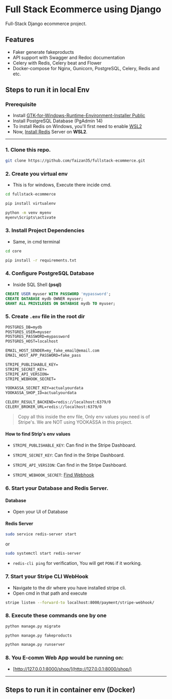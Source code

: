 # Full Stack Ecommerce using Django

Full-Stack Django ecommerce project.

## Features

- Faker generate fakeproducts
- API support with Swagger and Redoc documentation
- Celery with Redis, Celery beat and Flower
- Docker-compose for Nginx, Gunicorn, PostgreSQL, Celery, Redis and etc.

## Steps to run it in local Env

### Prerequisite

- Install [GTK-for-Windows-Runtime-Environment-Installer Public](https://github.com/tschoonj/GTK-for-Windows-Runtime-Environment-Installer/releases)
- Install PostgreSQL Database (PgAdmin 14)
- To install Redis on Windows, you'll first need to enable [WSL2](https://learn.microsoft.com/en-us/windows/wsl/install)
- Now, [Install Redis](https://redis.io/docs/latest/operate/oss_and_stack/install/install-redis/install-redis-on-windows/) Server on **WSL2**.

---

### 1. Clone this repo.

```sh
git clone https://github.com/faizan35/fullstack-ecommerce.git
```

### 2. Create you virtual env

- This is for windows, Execute there incide cmd.

```sh
cd fullstack-ecommerce

pip install virtualenv

python -m venv myenv
myenv\Scripts\activate
```

### 3. Install Project Dependencies

- Same, in cmd terminal

```sh
cd core

pip install -r requirements.txt
```

### 4. Configure PostgreSQL Database

- Inside SQL Shell **(psql)**

```sql
CREATE USER myuser WITH PASSWORD 'mypassword';
CREATE DATABASE mydb OWNER myuser;
GRANT ALL PRIVILEGES ON DATABASE mydb TO myuser;
```

### 5. Create `.env` file in the root dir

```txt
POSTGRES_DB=mydb
POSTGRES_USER=myuser
POSTGRES_PASSWORD=mypassword
POSTGRES_HOST=localhost

EMAIL_HOST_SENDER=my_fake_email@email.com
EMAIL_HOST_APP_PASSWORD=fake_pass

STRIPE_PUBLISHABLE_KEY=
STRIPE_SECRET_KEY=
STRIPE_API_VERSION=
STRIPE_WEBHOOK_SECRET=

YOOKASSA_SECRET_KEY=actualyourdata
YOOKASSA_SHOP_ID=actualyourdata

CELERY_RESULT_BACKEND=redis://localhost:6379/0
CELERY_BROKER_URL=redis://localhost:6379/0
```

> Copy all this inside the env file, Only env values you need is of Stripe's.
> We are NOT using YOOKASSA in this project.

#### How to find Strip's env values

- `STRIPE_PUBLISHABLE_KEY`: Can find in the Stripe Dashboard.

- `STRIPE_SECRET_KEY`: Can find in the Stripe Dashboard.

- `STRIPE_API_VERSION`: Can find in the Stripe Dashboard.

- `STRIPE_WEBHOOK_SECRET`: [Find Webhook](./Stripe-Setup/webhook.md)

### 6. Start your Database and Redis Server.

#### Database

- Open your UI of Database

#### Redis Server

```sh
sudo service redis-server start
```

or

```sh
sudo systemctl start redis-server
```

- `redis-cli ping` for verification, You will get `PONG` if it working.

### 7. Start your Stripe CLI WebHook

- Navigate to the dir where you have installed stripe cli.
- Open cmd in that path and execute

```sh
stripe listen --forward-to localhost:8000/payment/stripe-webhook/
```

### 8. Execute these commands one by one

```sh
python manage.py migrate

python manage.py fakeproducts

python manage.py runserver
```

### 8. You E-comm Web App would be running on:

- [http://127.0.0.1:8000/shop/](http://127.0.0.1:8000/shop/)

---

## Steps to run it in container env (Docker)
